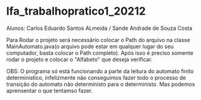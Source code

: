 # lfa_trabalhopratico1_20212


Alunos: Carlos Eduardo Santos ALmeida /
        Sande Andrade de Souza Costa

Para Rodar o projeto será necessário colocar o Path do arquivo na classe MainAutomato.java(o arquivo pode estar em qualquer lugar do seu computador, basta colocar o Path completo). Após isso é preciso somente rodar o projeto e colocar o "Alfabeto" que deseja verificar.

OBS: O programa só está funcionando a parte da leitura do automato finito deterministico, infelizmente não conseguimos fazer todo o processo de transição do automato não deterministo para o deterministo. Mas podemos aprensentar o que tentamso fazer. 
